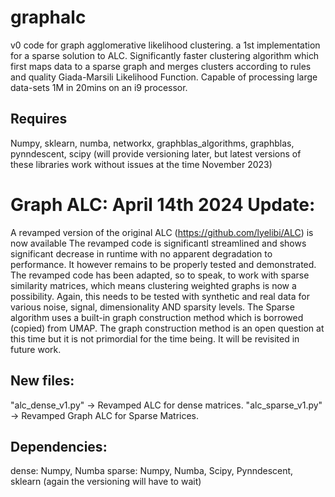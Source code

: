 # graphalc
v0 code for graph agglomerative likelihood clustering. a 1st implementation for a sparse solution to ALC.
Significantly faster clustering algorithm which first maps data to a sparse graph and merges clusters according to rules and quality Giada-Marsili Likelihood Function.
Capable of processing large data-sets 1M in 20mins on an i9 processor.
## Requires
Numpy, sklearn, numba, networkx, graphblas_algorithms, graphblas, pynndescent, scipy
(will provide versioning later, but latest versions of these libraries work without issues at the time November 2023)

# Graph ALC: April 14th 2024 Update:
A revamped version of the original ALC (https://github.com/lyelibi/ALC) is now available
The revamped code is significantl streamlined and shows significant decrease in runtime with no apparent degradation to performance. It however remains to be properly tested and demonstrated.
The revamped code has been adapted, so to speak, to work with sparse similarity matrices, which means clustering weighted graphs is now a possibility. Again, this needs to be tested with synthetic and real data for various noise, signal, dimensionality AND sparsity levels.
The Sparse algorithm uses a built-in graph construction method which is borrowed (copied) from UMAP. The graph construction method is an open question at this time but it is not primordial for the time being. It will be revisited in future work.

## New files:
"alc_dense_v1.py" -> Revamped ALC for dense matrices.
"alc_sparse_v1.py" -> Revamped Graph ALC for Sparse Matrices.

## Dependencies:
dense: Numpy, Numba
sparse: Numpy, Numba, Scipy, Pynndescent, sklearn (again the versioning will have to wait)
